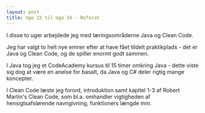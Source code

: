 ```yaml
---
layout: post
title: Uge 15 til Uge 16 - Referat
---
```

I disse to uger arbejdede jeg med læringsområderne Java og Clean Code.

Jeg har valgt to helt nye emner efter at have fået tildelt praktikplads - det er Java og Clean Code, og de spiller enormt godt sammen.

I Java tog jeg et CodeAcademy kursus til 15 timer omkring Java - dette viste sig dog at være en anelse for basalt, da Java og C# deler rigtig mange koncepter.

I Clean Code læste jeg forord, introduktion samt kapitel 1-3 af Robert Martin's Clean Code, som bl.a. omhandler vigtigheden af hensigtsafslørende navngivning, funktioners længde mm.
